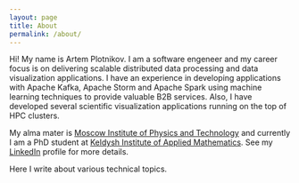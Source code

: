 ```yaml
---
layout: page
title: About
permalink: /about/
---
```


Hi! My name is Artem Plotnikov. I am a software engeneer and my career focus is on delivering scalable distributed data processing and data visualization applications. I have an experience in developing applications with Apache Kafka, Apache Storm and Apache Spark using machine learning techniques to provide valuable B2B services. Also, I have developed several scientific visualization applications running on the top of HPC clusters.

My alma mater is [Moscow Institute of Physics and Technology](https://mipt.ru/en/) and currently I am a PhD student at [Keldysh Institute of Applied Mathematics](http://keldysh.ru/index.en.shtml). See my [LinkedIn](https://linkedin.com/in/artemplotnikov) profile for more details.

Here I write about various technical topics.
